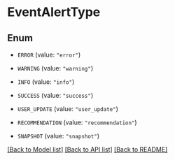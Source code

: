# EventAlertType

## Enum


* `ERROR` (value: `"error"`)

* `WARNING` (value: `"warning"`)

* `INFO` (value: `"info"`)

* `SUCCESS` (value: `"success"`)

* `USER_UPDATE` (value: `"user_update"`)

* `RECOMMENDATION` (value: `"recommendation"`)

* `SNAPSHOT` (value: `"snapshot"`)


[[Back to Model list]](../README.md#documentation-for-models) [[Back to API list]](../README.md#documentation-for-api-endpoints) [[Back to README]](../README.md)


